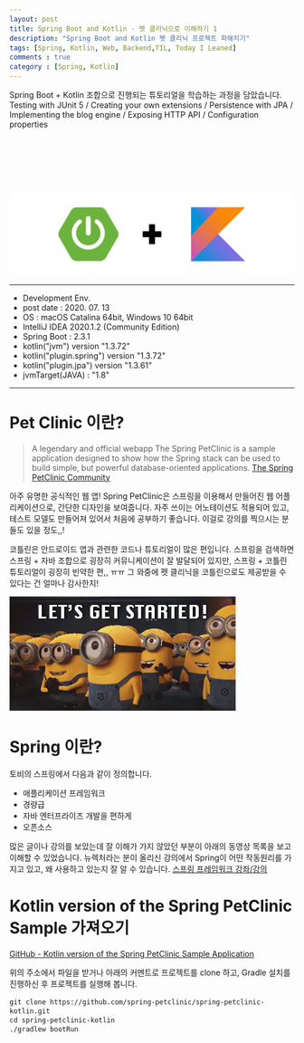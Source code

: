 ```yaml
---
layout: post
title: Spring Boot and Kotlin - 펫 클리닉으로 이해하기 1
description: "Spring Boot and Kotlin 펫 클리닉 프로젝트 파해치기"
tags: [Spring, Kotlin, Web, Backend,TIL, Today I Leaned]
comments : true
category : [Spring, Kotlin]
---
```


Spring Boot + Kotlin 조합으로 진행되는 튜토리얼을 학습하는 과정을 담았습니다. Testing with JUnit 5 / Creating your own extensions / Persistence with JPA / Implementing the blog engine / Exposing HTTP API / Configuration properties

<br/><br/><br/><br/><br/>

<img class="image fit" src="/post/images/springKotlin.png">


---

* Development Env.
* post date : 2020. 07. 13
* OS : macOS Catalina 64bit, Windows 10 64bit
* IntelliJ IDEA 2020.1.2 (Community Edition)
* Spring Boot : 2.3.1
* kotlin("jvm") version "1.3.72"
*	kotlin("plugin.spring") version "1.3.72"
*	kotlin("plugin.jpa") version "1.3.61"
* jvmTarget(JAVA) : "1.8"

---


# Pet Clinic 이란?

> A legendary and official webapp
> The Spring PetClinic is a sample application designed to show how the Spring stack can be used to build simple, but powerful database-oriented applications.
[The Spring PetClinic Community](https://spring-petclinic.github.io/)

아주 유명한 공식적인 웹 앱!
Spring PetClinic은 스프링을 이용해서 만들어진 웹 어플리케이션으로, 간단한 디자인을 보여줍니다. 자주 쓰이는 어노테이션도 적용되어 있고, 테스트 모델도 만들어져 있어서 처음에 공부하기 좋습니다. 이걸로 강의를 찍으시는 분들도 있을 정도,,!

코틀린은 안드로이드 앱과 관련한 코드나 튜토리얼이 많은 편입니다. 스프링을 검색하면 스프링 + 자바 조합으로 굉장히 커뮤니케이션이 잘 발달되어 있지만, 스프링 + 코틀린 튜토리얼이 굉장히 빈약한 편,, ㅠㅠ 그 와중에 펫 클리닉을 코틀린으로도 제공받을 수 있다는 건 얼마나 감사한지!


<img src="/post/images/lets_get_start.gif">


# Spring 이란?

토비의 스프링에서 다음과 같이 정의합니다.

* 애플리케이션 프레임워크
* 경량급
* 자바 엔터프라이즈 개발을 편하게
* 오픈소스

많은 글이나 강의를 보았는데 잘 이해가 가지 않았던 부분이 아래의 동영상 목록을 보고 이해할 수 있었습니다. 뉴렉처라는 분이 올리신 강의에서 Spring이 어떤 작동원리를 가지고 있고, 왜 사용하고 있는지 잘 알 수 있습니다. 
[스프링 프레임워크 강좌/강의](https://www.youtube.com/watch?v=XtXHIDnzS9c&list=PLq8wAnVUcTFUHYMzoV2RoFoY2HDTKru3T)




# Kotlin version of the Spring PetClinic Sample 가져오기

[GitHub - Kotlin version of the Spring PetClinic Sample Application](https://github.com/spring-petclinic/spring-petclinic-kotlin)

위의 주소에서 파일을 받거나 아래의 커멘트로 프로젝트를 clone 하고, Gradle 설치를 진행하신 후 프로젝트를 실행해 봅니다.

```
git clone https://github.com/spring-petclinic/spring-petclinic-kotlin.git
cd spring-petclinic-kotlin
./gradlew bootRun
```
